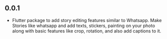 ## 0.0.1

* Flutter package to add story editing features similar to Whatsapp. Make Stories like whatsapp and add texts, stickers, painting on your photo along with basic features like crop, rotation, and also add captions to it.
